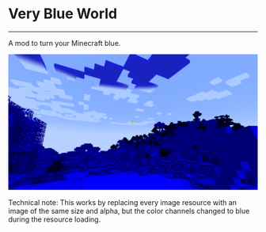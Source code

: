 # Very Blue World

--------

A mod to turn your Minecraft blue.

![](images/screenshot.png)

Technical note:
This works by replacing every image resource with an image of the same size and alpha,
but the color channels changed to blue during the resource loading.
